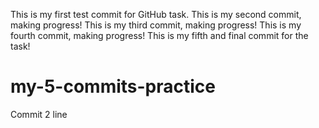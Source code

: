 This is my first test commit for GitHub task.
This is my second commit, making progress!
This is my third commit, making progress!
This is my fourth commit, making progress!
This is my fifth and final commit for the task!

# my-5-commits-practice
Commit 2 line
